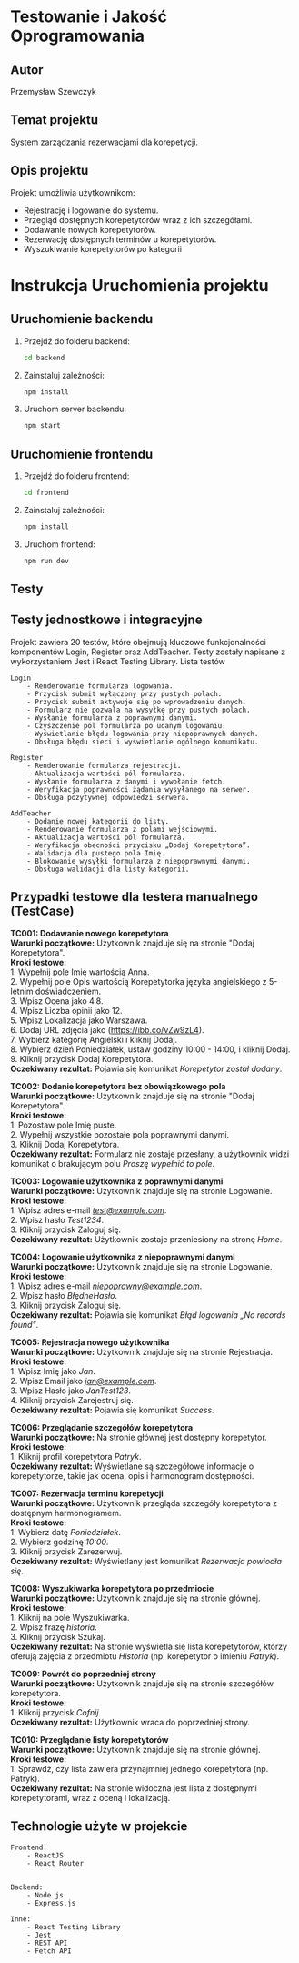 
# Testowanie i Jakość Oprogramowania

## Autor
Przemysław Szewczyk

## Temat projektu
System zarządzania rezerwacjami dla korepetycji.

## Opis projektu
Projekt umożliwia użytkownikom:
- Rejestrację i logowanie do systemu.
- Przegląd dostępnych korepetytorów wraz z ich szczegółami.
- Dodawanie nowych korepetytorów.
- Rezerwację dostępnych terminów u korepetytorów.
- Wyszukiwanie korepetytorów po kategorii

# Instrukcja Uruchomienia projektu

## Uruchomienie backendu

1. Przejdź do folderu backend:
   ```bash
   cd backend
   ```
2. Zainstaluj zależności:
   ```bash
   npm install
   ```
3. Uruchom server backendu:
   ```bash
   npm start
   ```

## Uruchomienie frontendu

1. Przejdź do folderu frontend:
   ```bash
   cd frontend
   ```
2. Zainstaluj zależności:
   ```bash
   npm install
   ```
3. Uruchom frontend:
   ```bash
   npm run dev
   ```

## Testy

## Testy jednostkowe i integracyjne

Projekt zawiera 20 testów, które obejmują kluczowe funkcjonalności komponentów Login, Register oraz AddTeacher.
Testy zostały napisane z wykorzystaniem Jest i React Testing Library.
Lista testów

    Login
        - Renderowanie formularza logowania.
        - Przycisk submit wyłączony przy pustych polach.
        - Przycisk submit aktywuje się po wprowadzeniu danych.
        - Formularz nie pozwala na wysyłkę przy pustych polach.
        - Wysłanie formularza z poprawnymi danymi.
        - Czyszczenie pól formularza po udanym logowaniu.
        - Wyświetlanie błędu logowania przy niepoprawnych danych.
        - Obsługa błędu sieci i wyświetlanie ogólnego komunikatu.

    Register
        - Renderowanie formularza rejestracji.
        - Aktualizacja wartości pól formularza.
        - Wysłanie formularza z danymi i wywołanie fetch.
        - Weryfikacja poprawności żądania wysyłanego na serwer.
        - Obsługa pozytywnej odpowiedzi serwera.

    AddTeacher
        - Dodanie nowej kategorii do listy.
        - Renderowanie formularza z polami wejściowymi.
        - Aktualizacja wartości pól formularza.
        - Weryfikacja obecności przycisku „Dodaj Korepetytora”.
        - Walidacja dla pustego pola Imię.
        - Blokowanie wysyłki formularza z niepoprawnymi danymi.
        - Obsługa walidacji dla listy kategorii.

## Przypadki testowe dla testera manualnego (TestCase)

**TC001: Dodawanie nowego korepetytora**  
**Warunki początkowe:** Użytkownik znajduje się na stronie "Dodaj Korepetytora".  
**Kroki testowe:**  
    1. Wypełnij pole Imię wartością Anna.  
    2. Wypełnij pole Opis wartością Korepetytorka języka angielskiego z 5-letnim doświadczeniem.  
    3. Wpisz Ocena jako 4.8.  
    4. Wpisz Liczba opinii jako 12.  
    5. Wpisz Lokalizacja jako Warszawa.  
    6. Dodaj URL zdjęcia jako (https://ibb.co/vZw9zL4).  
    7. Wybierz kategorię Angielski i kliknij Dodaj.  
    8. Wybierz dzień Poniedziałek, ustaw godziny 10:00 - 14:00, i kliknij Dodaj.  
    9. Kliknij przycisk Dodaj Korepetytora.  
**Oczekiwany rezultat:** Pojawia się komunikat *Korepetytor został dodany*.  

**TC002: Dodanie korepetytora bez obowiązkowego pola**  
**Warunki początkowe:** Użytkownik znajduje się na stronie "Dodaj Korepetytora".  
**Kroki testowe:**  
    1. Pozostaw pole Imię puste.  
    2. Wypełnij wszystkie pozostałe pola poprawnymi danymi.  
    3. Kliknij Dodaj Korepetytora.  
**Oczekiwany rezultat:** Formularz nie zostaje przesłany, a użytkownik widzi komunikat o brakującym polu *Proszę wypełnić to pole*.  

**TC003: Logowanie użytkownika z poprawnymi danymi**  
**Warunki początkowe:** Użytkownik znajduje się na stronie Logowanie.  
**Kroki testowe:**  
    1. Wpisz adres e-mail *test@example.com*.  
    2. Wpisz hasło *Test1234*.  
    3. Kliknij przycisk Zaloguj się.  
**Oczekiwany rezultat:** Użytkownik zostaje przeniesiony na stronę *Home*.  

**TC004: Logowanie użytkownika z niepoprawnymi danymi**  
**Warunki początkowe:** Użytkownik znajduje się na stronie Logowanie.  
**Kroki testowe:**  
    1. Wpisz adres e-mail *niepoprawny@example.com*.  
    2. Wpisz hasło *BłędneHasło*.  
    3. Kliknij przycisk Zaloguj się.  
**Oczekiwany rezultat:** Pojawia się komunikat *Błąd logowania „No records found”*.  

**TC005: Rejestracja nowego użytkownika**  
**Warunki początkowe:** Użytkownik znajduje się na stronie Rejestracja.  
**Kroki testowe:**  
    1. Wpisz Imię jako *Jan*.  
    2. Wpisz Email jako *jan@example.com*.  
    3. Wpisz Hasło jako *JanTest123*.  
    4. Kliknij przycisk Zarejestruj się.  
**Oczekiwany rezultat:** Pojawia się komunikat *Success*.  

**TC006: Przeglądanie szczegółów korepetytora**  
**Warunki początkowe:** Na stronie głównej jest dostępny korepetytor.  
**Kroki testowe:**  
    1. Kliknij profil korepetytora *Patryk*.  
**Oczekiwany rezultat:** Wyświetlane są szczegółowe informacje o korepetytorze, takie jak ocena, opis i harmonogram dostępności.  

**TC007: Rezerwacja terminu korepetycji**  
**Warunki początkowe:** Użytkownik przegląda szczegóły korepetytora z dostępnym harmonogramem.  
**Kroki testowe:**  
    1. Wybierz datę *Poniedziałek*.  
    2. Wybierz godzinę *10:00*.  
    3. Kliknij przycisk Zarezerwuj.  
**Oczekiwany rezultat:** Wyświetlany jest komunikat *Rezerwacja powiodła się*.  

**TC008: Wyszukiwarka korepetytora po przedmiocie**  
**Warunki początkowe:** Użytkownik znajduje się na stronie głównej.  
**Kroki testowe:**  
    1. Kliknij na pole Wyszukiwarka.  
    2. Wpisz frazę *historia*.  
    3. Kliknij przycisk Szukaj.  
**Oczekiwany rezultat:** Na stronie wyświetla się lista korepetytorów, którzy oferują zajęcia z przedmiotu *Historia* (np. korepetytor o imieniu *Patryk*).  

**TC009: Powrót do poprzedniej strony**  
**Warunki początkowe:** Użytkownik znajduje się na stronie szczegółów korepetytora.  
**Kroki testowe:**  
    1. Kliknij przycisk *Cofnij*.  
**Oczekiwany rezultat:** Użytkownik wraca do poprzedniej strony.  

**TC010: Przeglądanie listy korepetytorów**  
**Warunki początkowe:** Użytkownik znajduje się na stronie głównej.  
**Kroki testowe:**  
    1. Sprawdź, czy lista zawiera przynajmniej jednego korepetytora (np. Patryk).  
**Oczekiwany rezultat:** Na stronie widoczna jest lista z dostępnymi korepetytorami, wraz z oceną i lokalizacją.  

## Technologie użyte w projekcie

    Frontend:
        - ReactJS
        - React Router
        

    Backend:
        - Node.js
        - Express.js

    Inne:
        - React Testing Library
        - Jest
        - REST API
        - Fetch API